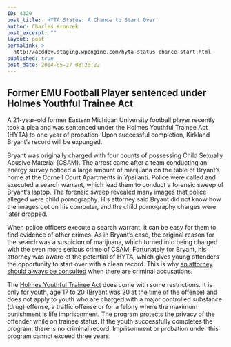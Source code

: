 ```yaml
---
ID: 4329
post_title: 'HYTA Status: A Chance to Start Over'
author: Charles Kronzek
post_excerpt: ""
layout: post
permalink: >
  http://acddev.staging.wpengine.com/hyta-status-chance-start.html
published: true
post_date: 2014-05-27 08:20:22
---
```

<h2>Former EMU Football Player sentenced under Holmes Youthful Trainee Act</h2>
A 21-year-old former Eastern Michigan University football player recently took a plea and was sentenced under the Holmes Youthful Trainee Act (HYTA) to one year of probation. Upon successful completion, Kirkland Bryant’s record will be expunged.

Bryant was originally charged with four counts of possessing Child Sexually Abusive Material (CSAM). The arrest came after a team conducting an energy survey noticed a large amount of marijuana on the table of Bryant’s home at the Cornell Court Apartments in Ypsilanti. Police were called and executed a search warrant, which lead them to conduct a forensic sweep of Bryant’s laptop. The forensic sweep revealed many images that police alleged were child pornography. His attorney said Bryant did not know how the images got on his computer, and the child pornography charges were later dropped.

When police officers execute a search warrant, it can be easy for them to find evidence of other crimes. As in Bryant’s case, the original reason for the search was a suspicion of marijuana, which turned into being charged with the even more serious crime of CSAM. Fortunately for Bryant, his attorney was aware of the potential of HYTA, which gives young offenders the opportunity to start over with a clean record. This is why <a href="http://acddev.staging.wpengine.com/trial-attorneys.html" target="_blank">an attorney should always be consulted</a> when there are criminal accusations.

The <a href="http://www.legislature.mi.gov/(S(ubjgrkepg13ygej02uzpk155))/mileg.aspx?page=GetObject&amp;objectname=mcl-762-11" target="_blank">Holmes Youthful Trainee Act</a> does come with some restrictions. It is only for youth, age 17 to 20 (Bryant was 20 at the time of the offense) and does not apply to youth who are charged with a major controlled substance (drug) offense, a traffic offense or for a felony where the maximum punishment is life imprisonment. The program protects the privacy of the offender while on trainee status. If the youth successfully completes the program, there is no criminal record. Imprisonment or probation under this program cannot exceed three years.